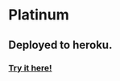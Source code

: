 # Platinum
## Deployed to heroku. 

### <a href='https://bingles.herokuapp.com/api-docs/'>Try it here!</a>

